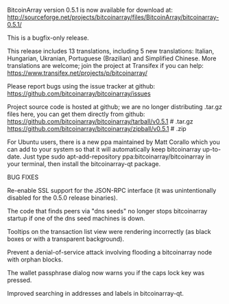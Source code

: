 BitcoinArray version 0.5.1 is now available for download at:
http://sourceforge.net/projects/bitcoinarray/files/BitcoinArray/bitcoinarray-0.5.1/

This is a bugfix-only release.

This release includes 13 translations, including 5 new translations:
Italian, Hungarian, Ukranian, Portuguese (Brazilian) and Simplified Chinese.
More translations are welcome; join the project at Transifex if you can help:
https://www.transifex.net/projects/p/bitcoinarray/

Please report bugs using the issue tracker at github:
https://github.com/bitcoinarray/bitcoinarray/issues

Project source code is hosted at github; we are no longer
distributing .tar.gz files here, you can get them
directly from github:
https://github.com/bitcoinarray/bitcoinarray/tarball/v0.5.1  # .tar.gz
https://github.com/bitcoinarray/bitcoinarray/zipball/v0.5.1  # .zip

For Ubuntu users, there is a new ppa maintained by Matt Corallo which
you can add to your system so that it will automatically keep
bitcoinarray up-to-date.  Just type
sudo apt-add-repository ppa:bitcoinarray/bitcoinarray
in your terminal, then install the bitcoinarray-qt package.


BUG FIXES

Re-enable SSL support for the JSON-RPC interface (it was unintentionally
disabled for the 0.5.0 release binaries).

The code that finds peers via "dns seeds" no longer stops bitcoinarray startup
if one of the dns seed machines is down.

Tooltips on the transaction list view were rendering incorrectly (as black boxes
or with a transparent background).

Prevent a denial-of-service attack involving flooding a bitcoinarray node with
orphan blocks.

The wallet passphrase dialog now warns you if the caps lock key was pressed.

Improved searching in addresses and labels in bitcoinarray-qt.
